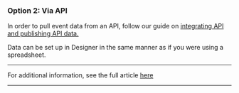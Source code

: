 ### Option 2: Via API

In order to pull event data from an API, follow our guide on [integrating API and publishing API data.](https://support.optisigns.com/hc/en-us/articles/22875592994195-How-to-Integrate-API-and-Publish-API-Data-via-OptiSync)

Data can be set up in Designer in the same manner as if you were using a spreadsheet.

* * *

For additional information, see the full article [here](https://support.optisigns.com/hc/en-us/articles/33468569218067)

---
